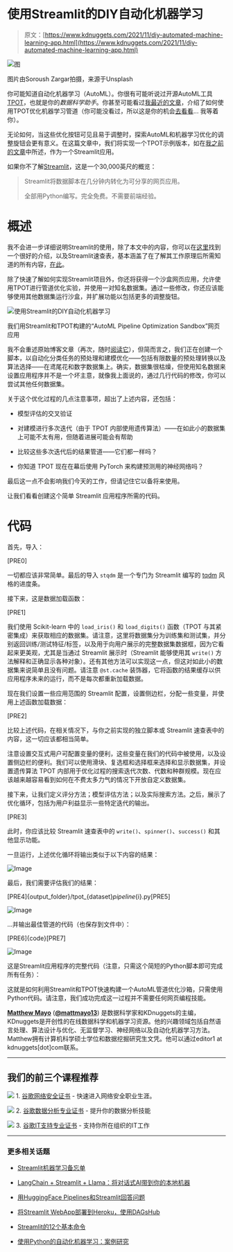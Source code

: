 # 使用Streamlit的DIY自动化机器学习

> 原文：[https://www.kdnuggets.com/2021/11/diy-automated-machine-learning-app.html](https://www.kdnuggets.com/2021/11/diy-automated-machine-learning-app.html)

![图](../Images/09edc90152540fcb82614f36d080450d.png)

图片由Soroush Zargar拍摄，来源于Unsplash

你可能知道自动化机器学习（AutoML）。你很有可能听说过开源AutoML工具[TPOT](https://github.com/EpistasisLab/tpot)，也就是你的*数据科学助手*。你甚至可能看过[我最近的文章](/2021/05/machine-learning-pipeline-optimization-tpot.html)，介绍了如何使用TPOT优化机器学习管道（你可能没看过，所以这是你的机会[去看看](/2021/05/machine-learning-pipeline-optimization-tpot.html)... 我等着你）。 

无论如何，当这些优化按钮可见且易于调整时，探索AutoML和机器学习优化的调整旋钮会更有意义。在这篇文章中，我们将实现一个TPOT示例版本，如在[我之前的文章](/2021/05/machine-learning-pipeline-optimization-tpot.html)中所述，作为一个Streamlit应用。

如果你不了解[Streamlit](https://streamlit.io/)，这是一个30,000英尺的概览：

> Streamlit将数据脚本在几分钟内转化为可分享的网页应用。
> 
> 全部用Python编写。完全免费。不需要前端经验。

# 概述

我不会进一步详细说明Streamlit的使用，除了本文中的内容，你可以在[这里](/2021/09/create-stunning-web-apps-data-science-projects.html)找到一个很好的介绍，以及Streamlit速查表，基本涵盖了在了解其工作原理后所需知道的所有内容，[在此](https://share.streamlit.io/daniellewisdl/streamlit-cheat-sheet/app.py)。

除了快速了解如何实现Streamlit项目外，你还将获得一个沙盒网页应用，允许使用TPOT进行管道优化实验，并使用一对知名数据集。通过一些修改，你还应该能够使用其他数据集运行沙盒，并扩展功能以包括更多的调整旋钮。

![使用Streamlit的DIY自动化机器学习](../Images/91bea11f3b494355221c0b5481a75a0f.png)

我们用Streamlit和TPOT构建的“AutoML Pipeline Optimization Sandbox”网页应用

我不会重述原始博客文章（再次，随时[阅读它](/2021/05/machine-learning-pipeline-optimization-tpot.html)），但简而言之，我们正在创建一个脚本，以自动化分类任务的预处理和建模优化——包括有限数量的预处理转换以及算法选择——在鸢尾花和数字数据集上。确实，数据集很枯燥，但使用知名数据来设置应用程序并不是一个坏主意，就像我上面说的，通过几行代码的修改，你可以尝试其他任何数据集。

关于这个优化过程的几点注意事项，超出了上述内容，还包括：

+   模型评估的交叉验证

+   对建模进行多次迭代（由于 TPOT 内部使用遗传算法）——在如此小的数据集上可能不太有用，但随着进展可能会有帮助

+   比较这些多次迭代后的结果管道——它们都一样吗？

+   你知道 TPOT 现在在幕后使用 PyTorch 来构建预测用的神经网络吗？

最后这一点不会影响我们今天的工作，但请记住它以备将来使用。

让我们看看创建这个简单 Streamlit 应用程序所需的代码。

# 代码

首先，导入：

[PRE0]

一切都应该非常简单。最后的导入 `stqdm` 是一个专门为 Streamlit 编写的 [tqdm](https://github.com/tqdm/tqdm) 风格的进度条。

接下来，这是数据加载函数：

[PRE1]

我们使用 Scikit-learn 中的 `load_iris()` 和 `load_digits()` 函数（TPOT 与其紧密集成）来获取相应的数据集。请注意，这里将数据集分为训练集和测试集，并分别返回训练/测试特征/标签，以及用于向用户展示的完整数据集数据框，因为它看起来更美观，尤其是当通过 Streamlit 展示时（Streamlit 能够使用其 `write()` 方法解释和正确显示各种对象）。还有其他方法可以实现这一点，但这对如此小的数据集来说简单且没有问题。请注意 `@st.cache` 装饰器，它将函数的结果缓存以供应用程序未来的运行，而不是每次都重新加载数据。

现在我们设置一些应用范围的 Streamlit 配置，设置侧边栏，分配一些变量，并使用上述函数加载数据：

[PRE2]

比较上述代码，在相关情况下，与你之前实现的独立脚本或 Streamlit 速查表中的内容，这一切应该都相当简单。

注意设置交互式用户可配置变量的便利，这些变量在我们的代码中被使用，以及设置侧边栏的便利。我们可以使用滑块、复选框和选择框来选择和显示数据集，并设置遗传算法 TPOT 内部用于优化过程的搜索迭代次数、代数和种群规模。现在应该越来越容易看到如何在不费太多力气的情况下开放自定义数据集。

接下来，让我们定义评分方法；模型评估方法；以及实际搜索方法。之后，展示了优化循环，包括为用户利益显示一些特定迭代的输出。

[PRE3]

此时，你应该比较 Streamlit 速查表中的 `write()`、`spinner()`、`success()` 和其他显示功能。

一旦运行，上述优化循环将输出类似于以下内容的结果：

![Image](../Images/6b12e943406dbebe341bf6d696422e7e.png)

最后，我们需要评估我们的结果：

[PRE4]{output_folder}/tpot_{dataset}_pipeline_{i}.py[PRE5]

![Image](../Images/c850b744efd826a8f55cdcceba7a11c5.png)

...并输出最佳管道的代码（也保存到文件中）：

[PRE6]{code}[PRE7]

![Image](../Images/6e96f0deabe41eb7559d40df9ac25e56.png)

这是Streamlit应用程序的完整代码（注意，只需这个简短的Python脚本即可完成所有任务）：

这就是如何利用Streamlit和TPOT快速构建一个AutoML管道优化沙箱，只需使用Python代码。请注意，我们成功完成这一过程并不需要任何网页编程技能。

**[Matthew Mayo](https://www.linkedin.com/in/mattmayo13/)** ([**@mattmayo13**](https://twitter.com/mattmayo13)) 是数据科学家和KDnuggets的主编，KDnuggets是开创性的在线数据科学和机器学习资源。他的兴趣领域包括自然语言处理、算法设计与优化、无监督学习、神经网络以及自动化机器学习方法。Matthew拥有计算机科学硕士学位和数据挖掘研究生文凭。他可以通过editor1 at kdnuggets[dot]com联系。

* * *

## 我们的前三个课程推荐

![](../Images/0244c01ba9267c002ef39d4907e0b8fb.png) 1\. [谷歌网络安全证书](https://www.kdnuggets.com/google-cybersecurity) - 快速进入网络安全职业生涯。

![](../Images/e225c49c3c91745821c8c0368bf04711.png) 2\. [谷歌数据分析专业证书](https://www.kdnuggets.com/google-data-analytics) - 提升你的数据分析技能

![](../Images/0244c01ba9267c002ef39d4907e0b8fb.png) 3\. [谷歌IT支持专业证书](https://www.kdnuggets.com/google-itsupport) - 支持你所在组织的IT工作

* * *

### 更多相关话题

+   [Streamlit机器学习备忘单](https://www.kdnuggets.com/2023/01/streamlit-machine-learning-cheat-sheet.html)

+   [LangChain + Streamlit + Llama：将对话式AI带到你的本地机器](https://www.kdnuggets.com/2023/08/langchain-streamlit-llama-bringing-conversational-ai-local-machine.html)

+   [用HuggingFace Pipelines和Streamlit回答问题](https://www.kdnuggets.com/2021/10/simple-question-answering-web-app-hugging-face-pipelines.html)

+   [将Streamlit WebApp部署到Heroku，使用DAGsHub](https://www.kdnuggets.com/2022/02/deploying-streamlit-webapp-heroku-dagshub.html)

+   [Streamlit的12个基本命令](https://www.kdnuggets.com/2023/01/12-essential-commands-streamlit.html)

+   [使用Python的自动化机器学习：案例研究](https://www.kdnuggets.com/2023/04/automated-machine-learning-python-case-study.html)
